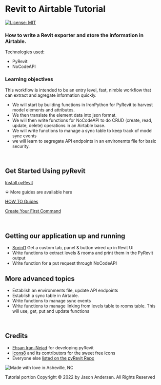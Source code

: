 # Revit to Airtable Tutorial

[![License: MIT](https://img.shields.io/badge/License-MIT-yellow.svg)](https://opensource.org/licenses/MIT)
&nbsp;

### How to write a Revit exporter and store the information in Airtable.
Technologies used:
 - PyRevit
 - NoCodeAPI

### Learning objectives
 This workflow is intended to be an entry level, fast, nimble workflow that can extract and agregate information quickly.
 - We will start by building functions in IronPython for PyRevit to harvest model elements and attributes.
 - We then translate the element data into json format. 
 - We will then write functions for NoCodeAPI to do CRUD (create, read, update, delete) operations in an Airtable base.
 - We will write functions to manage a sync table to keep track of model sync events 
 - we will learn to segregate API endpoints in an environemts file for basic security. 

&nbsp;

## Get Started Using pyRevit

[Install pyRevit](https://www.notion.so/Install-pyRevit-98ca4359920a42c3af5c12a7c99a196d)

**↓** More guides are available here

[HOW TO Guides](https://www.notion.so/HOW-TO-Guides-dc20e0e227b74d9bbc775699904152cb)

[Create Your First Command](https://www.notion.so/Create-Your-First-Command-2509b43e28bd498fba937f5c1be7f485)

&nbsp;


## Getting our application up and running
- [Sprint1](sprints/sprint1.md) Get a custom tab, panel & button wired up in Revit UI 
- Write functions to extract levels & rooms and print them in the PyRevit output
- Write function for a put request through NoCodeAPI

## More advanced topics
- Establish an environments file, update API endpoints
- Establish a sync table in Airtable.
- Write functions to manage sync events
- Write functions to manage linking from levels table to rooms table. This will use, get, put and update functions

&nbsp;


## Credits
* [Ehsan Iran-Nejad](https://github.com/eirannejad) for developing pyRevit
* [Icons8](https://icons8.com/) and its contributors for the sweet free icons
* Everyone else  [listed on the pyRevit Repo](https://github.com/eirannejad/pyRevit/blob/master/README.md#credits)

![Made with love in Asheville, NC](https://madewithlove.now.sh/us?colorA=%23575757&colorB=%2344cbd5&template=for-the-badge&text=Asheville%2C+NC)

Tutorial portion Copyright © 2022 by Jason Andersen. All Rights Reserved